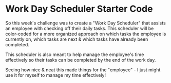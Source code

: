 # Work Day Scheduler Starter Code


So this week's challenge was to create a "Work Day Scheduler" that assists an employee with checking off their daily tasks.
This scheduler will be color-coded for a more organized approach on which tasks 
the employee is currently on, which tasks are next & which tasks have already been completed.

This scheduler is also meant to help manage the employee's time effectively so their tasks can be completed by the end of the work day.

Seeing how nice & neat this made things for the "employee" - I just might use it for myself to manage my time effectively!